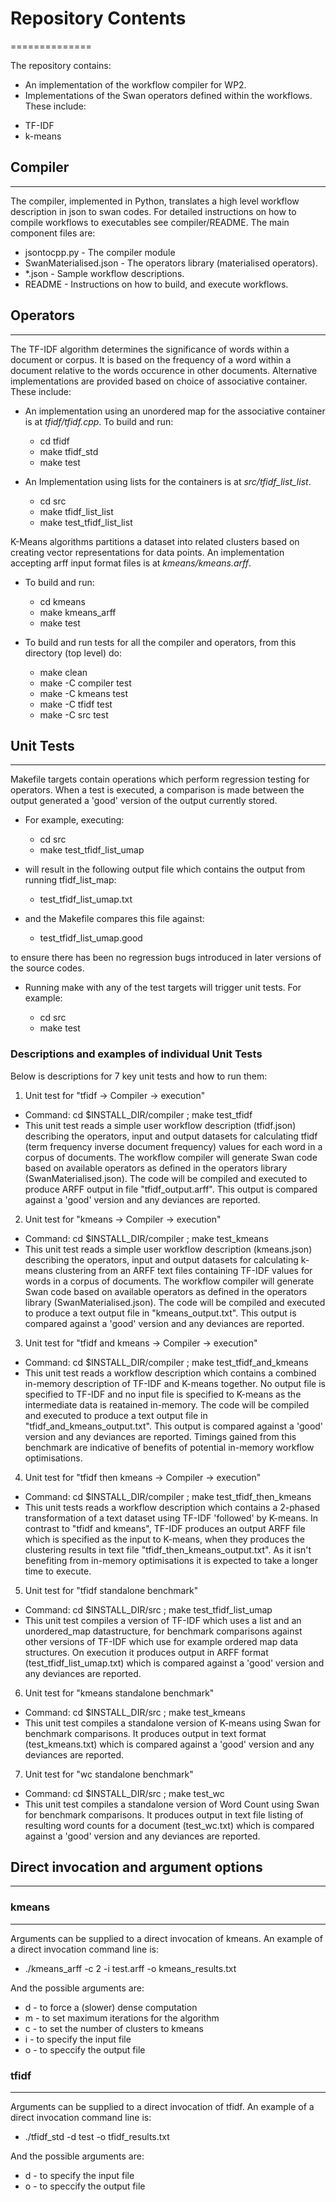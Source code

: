 # Repository Contents
==============

The repository contains:
* An implementation of the workflow compiler for WP2. 
* Implementations of the Swan operators defined within the workflows.  These include:
-	TF-IDF
-	k-means

## Compiler
--------------

The compiler, implemented in Python, translates a high level workflow description in json to swan codes.  For detailed instructions on how to compile workflows to executables see compiler/README.  The main component files are:
- jsontocpp.py - The compiler module
- SwanMaterialised.json - The operators library (materialised operators).
- *.json - Sample workflow descriptions.
- README - Instructions on how to build, and execute workflows.

## Operators
--------------

The TF-IDF algorithm determines the significance of words within a document or corpus.  It is based on the frequency of a word within a document relative to the words occurence in other documents.  Alternative implementations are provided based on choice of associative container.  These include:

- An implementation using an unordered map for the associative container is at *tfidf/tfidf.cpp*. To build and run:
    - cd tfidf
    - make tfidf_std
    - make test

- An Implementation using lists for the containers is at *src/tfidf_list_list*.
    - cd src
    - make tfidf_list_list
    - make test_tfidf_list_list

K-Means algorithms partitions a dataset into related clusters based on creating vector representations for data points.  An implementation accepting arff input format files is at *kmeans/kmeans.arff*. 

- To build and run:
    - cd kmeans
    - make kmeans_arff
    - make test

- To build and run tests for all the compiler and operators,  from this directory (top level) do:
    - make clean
    - make -C compiler test
    - make -C kmeans test
    - make -C tfidf test
    - make -C src test

## Unit Tests
----------

Makefile targets contain operations which perform regression testing for operators.  When a test is executed, a comparison is made between the output generated a 'good' version of the output currently stored.
- For example, executing:
    - cd src
    - make test_tfidf_list_umap

- will result in the following output file which contains the output from running tfidf_list_map:
    - test_tfidf_list_umap.txt

- and the Makefile compares this file against:
    - test_tfidf_list_umap.good 

to ensure there has been no regression bugs introduced in later versions of the source codes.
   
- Running make with any of the test targets will trigger unit tests. For example:

   - cd src
   - make test

### Descriptions and examples of individual Unit Tests

Below is descriptions for 7 key unit tests and how to run them:

1. Unit test for  "tfidf -> Compiler -> execution"
  - Command: cd $INSTALL_DIR/compiler ; make test_tfidf
  - This unit test reads a simple user workflow description (tfidf.json) describing the operators, input and output datasets for calculating tfidf (term frequency inverse document frequency) values for each word in a corpus of documents.  The workflow compiler will generate Swan code based on available operators as defined in the operators library (SwanMaterialised.json).  The code will be compiled and executed to produce ARFF output in file "tfidf_output.arff".  This output is compared against a 'good' version and any deviances are reported.

2. Unit test for  "kmeans -> Compiler -> execution"
  - Command: cd $INSTALL_DIR/compiler ; make test_kmeans
  - This unit test reads a simple user workflow description (kmeans.json) describing the operators, input and output datasets for calculating k-means clustering from an ARFF text files containing TF-IDF values for words in a corpus of documents.  The workflow compiler will generate Swan code based on available operators as defined in the operators library (SwanMaterialised.json).  The code will be compiled and executed to produce a text output file in "kmeans_output.txt".  This output is compared against a 'good' version and any deviances are reported.

3. Unit test for  "tfidf and kmeans -> Compiler -> execution"
  - Command: cd $INSTALL_DIR/compiler ; make test_tfidf_and_kmeans
  - This unit test reads a workflow description which contains a combined in-memory description of TF-IDF and K-means together.  No output file is specified to TF-IDF and no input file is specified to K-means as the intermediate data is reatained in-memory.  The code will be compiled and executed to produce a text output file in "tfidf_and_kmeans_output.txt".  This output is compared against a 'good' version and any deviances are reported.  Timings gained from this benchmark are indicative of benefits of potential in-memory workflow optimisations.

4. Unit test for  "tfidf then kmeans -> Compiler -> execution"
  - Command: cd $INSTALL_DIR/compiler ; make test_tfidf_then_kmeans
  - This unit tests reads a workflow description which contains a 2-phased transformation of a text dataset using TF-IDF 'followed' by K-means.  In contrast to "tfidf and kmeans", TF-IDF produces an output ARFF file which is specified as the input to K-means, when they produces the clustering results in text file "tfidf_then_kmeans_output.txt".  As it isn't benefiting from in-memory optimisations it is expected to take a longer time to execute.

5. Unit test for "tfidf standalone benchmark"
  - Command: cd $INSTALL_DIR/src ; make test_tfidf_list_umap
  - This unit test compiles a version of TF-IDF which uses a list and an unordered_map datastructure, for benchmark comparisons against other versions of TF-IDF which use for example ordered map data structures.  On execution it produces output in ARFF format (test_tfidf_list_umap.txt) which is compared against a 'good' version and any deviances are reported.

6. Unit test for "kmeans standalone benchmark"
  - Command: cd $INSTALL_DIR/src ; make test_kmeans
  - This unit test compiles a standalone version of K-means using Swan for benchmark comparisons.  It produces output in text format (test_kmeans.txt) which is compared against a 'good' version and any deviances are reported.

7. Unit test for "wc standalone benchmark"
  - Command: cd $INSTALL_DIR/src ; make test_wc
  - This unit test compiles a standalone version of Word Count using Swan for benchmark comparisons.  It produces output in text file listing of resulting word counts for a document (test_wc.txt) which is compared against a 'good' version and any deviances are reported.


## Direct invocation and argument options
--------------------------------------

### kmeans
------
Arguments can be supplied to a direct invocation of kmeans.  An example of a direct invocation command line is:
 - ./kmeans_arff -c 2 -i test.arff -o kmeans_results.txt

And the possible arguments are:
 - d \- to force a (slower) dense computation
 - m \- to set maximum iterations for the algorithm
 - c \- to set the number of clusters to kmeans
 - i \- to specify the input file
 - o \- to speccify the output file
 
### tfidf
-----
Arguments can be supplied to a direct invocation of tfidf.  An example of a direct invocation command line is:
 - ./tfidf_std -d test -o tfidf_results.txt

And the possible arguments are:
 - d \- to specify the input file
 - o \- to speccify the output file
